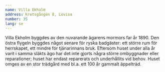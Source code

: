 ```yaml
---
name: Villa Ekholm
address: Kretsgången 8, Lovisa
number: 35
lang: se
---
```

Villa Ekholm byggdes av den nuvarande ägarens mormors far år 1890. Den östra flygeln byggdes något senare för ryska badgäster: ett större rum för herrskapet, ett mindre för tjänarinnans bruk. Eftersom huset under alla år varit i samma släkts ägo har det inte gjorts några större ombyggnader eller reparationer; huset har endast reparerats och underhållits vid behov. Huset omges av en stor trädgård med bl.a. ett 100 år gammalt äppelträd.
